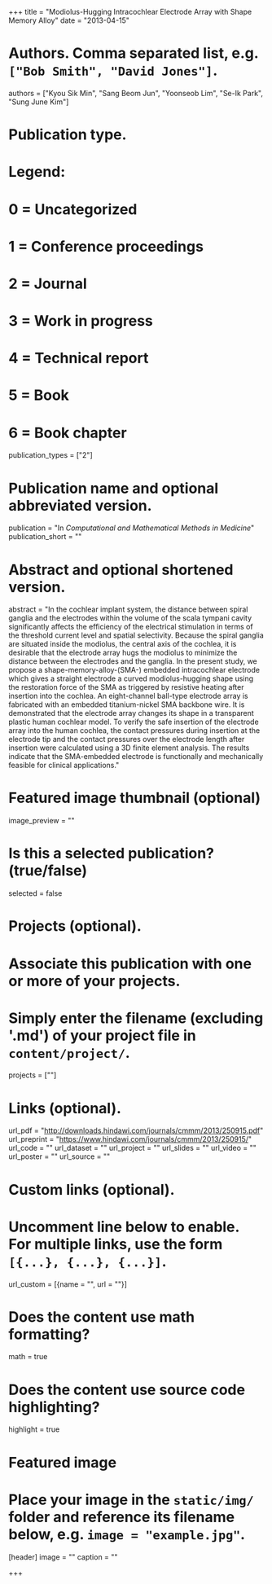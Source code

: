 +++
title = "Modiolus-Hugging Intracochlear Electrode Array with Shape Memory Alloy"
date = "2013-04-15"

# Authors. Comma separated list, e.g. `["Bob Smith", "David Jones"]`.
authors = ["Kyou Sik Min", "Sang Beom Jun", "Yoonseob Lim", "Se-Ik Park", "Sung June Kim"]

# Publication type.
# Legend:
# 0 = Uncategorized
# 1 = Conference proceedings
# 2 = Journal
# 3 = Work in progress
# 4 = Technical report
# 5 = Book
# 6 = Book chapter
publication_types = ["2"]

# Publication name and optional abbreviated version.
publication = "In *Computational and Mathematical Methods in Medicine*"
publication_short = ""

# Abstract and optional shortened version.
abstract = "In the cochlear implant system, the distance between spiral ganglia and the electrodes within the volume of the scala tympani cavity significantly affects the efficiency of the electrical stimulation in terms of the threshold current level and spatial selectivity. Because the spiral ganglia are situated inside the modiolus, the central axis of the cochlea, it is desirable that the electrode array hugs the modiolus to minimize the distance between the electrodes and the ganglia. In the present study, we propose a shape-memory-alloy-(SMA-) embedded intracochlear electrode which gives a straight electrode a curved modiolus-hugging shape using the restoration force of the SMA as triggered by resistive heating after insertion into the cochlea. An eight-channel ball-type electrode array is fabricated with an embedded titanium-nickel SMA backbone wire. It is demonstrated that the electrode array changes its shape in a transparent plastic human cochlear model. To verify the safe insertion of the electrode array into the human cochlea, the contact pressures during insertion at the electrode tip and the contact pressures over the electrode length after insertion were calculated using a 3D finite element analysis. The results indicate that the SMA-embedded electrode is functionally and mechanically feasible for clinical applications."

# Featured image thumbnail (optional)
image_preview = ""

# Is this a selected publication? (true/false)
selected = false

# Projects (optional).
#   Associate this publication with one or more of your projects.
#   Simply enter the filename (excluding '.md') of your project file in `content/project/`.
projects = [""]

# Links (optional).
url_pdf = "http://downloads.hindawi.com/journals/cmmm/2013/250915.pdf"
url_preprint = "https://www.hindawi.com/journals/cmmm/2013/250915/"
url_code = ""
url_dataset = ""
url_project = ""
url_slides = ""
url_video = ""
url_poster = ""
url_source = ""

# Custom links (optional).
#   Uncomment line below to enable. For multiple links, use the form `[{...}, {...}, {...}]`.
url_custom = [{name = "", url = ""}]

# Does the content use math formatting?
math = true

# Does the content use source code highlighting?
highlight = true

# Featured image
# Place your image in the `static/img/` folder and reference its filename below, e.g. `image = "example.jpg"`.
[header]
image = "" 
caption = ""

+++